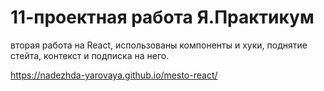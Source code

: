 # 11-проектная работа Я.Практикум
вторая работа на React, использованы компоненты и хуки, поднятие стейта, контекст и подписка на него.

https://nadezhda-yarovaya.github.io/mesto-react/
